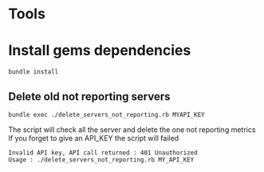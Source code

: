 # Tools

# Install gems dependencies

`bundle install`
## Delete old not reporting servers

`bundle exec ./delete_servers_not_reporting.rb MYAPI_KEY`

The script will check all the server and delete the one not reporting metrics
If you forget to give an API_KEY the script will failed

```
Invalid API key, API call returned : 401 Unauthorized
Usage : ./delete_servers_not_reporting.rb MY_API_KEY
```
